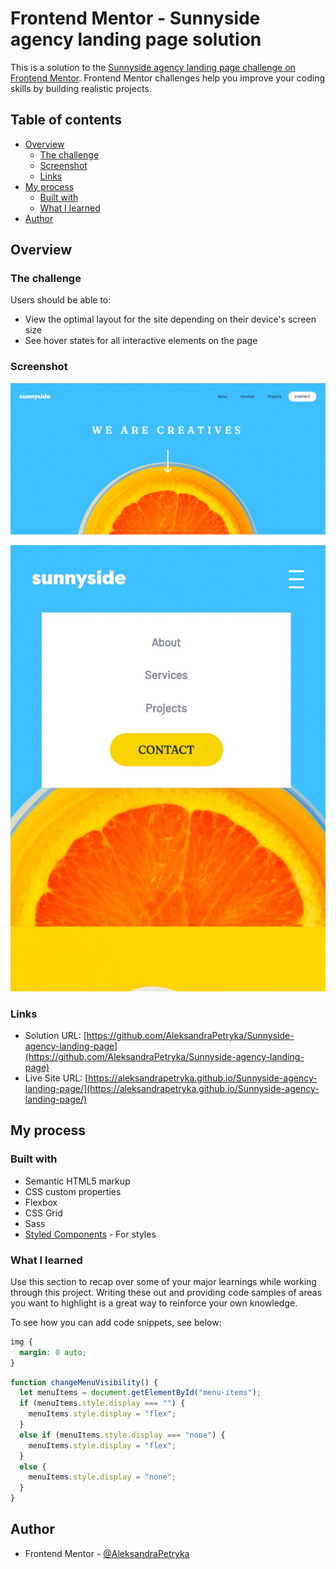 # Frontend Mentor - Sunnyside agency landing page solution

This is a solution to the [Sunnyside agency landing page challenge on Frontend Mentor](https://www.frontendmentor.io/challenges/sunnyside-agency-landing-page-7yVs3B6ef). Frontend Mentor challenges help you improve your coding skills by building realistic projects.

## Table of contents

- [Overview](#overview)
  - [The challenge](#the-challenge)
  - [Screenshot](#screenshot)
  - [Links](#links)
- [My process](#my-process)
  - [Built with](#built-with)
  - [What I learned](#what-i-learned)
- [Author](#author)

## Overview

### The challenge

Users should be able to:

- View the optimal layout for the site depending on their device's screen size
- See hover states for all interactive elements on the page

### Screenshot

![screenshot](./screenshot.jpg)

![mobile](./mobile-screenshot.jpg)


### Links

- Solution URL: [https://github.com/AleksandraPetryka/Sunnyside-agency-landing-page](https://github.com/AleksandraPetryka/Sunnyside-agency-landing-page)
- Live Site URL: [https://aleksandrapetryka.github.io/Sunnyside-agency-landing-page/](https://aleksandrapetryka.github.io/Sunnyside-agency-landing-page/)

## My process

### Built with

- Semantic HTML5 markup
- CSS custom properties
- Flexbox
- CSS Grid
- Sass
- [Styled Components](https://styled-components.com/) - For styles

### What I learned

Use this section to recap over some of your major learnings while working through this project. Writing these out and providing code samples of areas you want to highlight is a great way to reinforce your own knowledge.

To see how you can add code snippets, see below:

```css
img {
  margin: 0 auto;
}
```

```js
function changeMenuVisibility() {
  let menuItems = document.getElementById("menu-items");
  if (menuItems.style.display === "") {
    menuItems.style.display = "flex";
  }
  else if (menuItems.style.display === "none") {
    menuItems.style.display = "flex";
  }
  else {
    menuItems.style.display = "none";
  }
}
```

## Author

- Frontend Mentor - [@AleksandraPetryka](https://www.frontendmentor.io/profile/AleksandraPetryka)